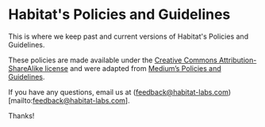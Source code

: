 Habitat's Policies and Guidelines
======

This is where we keep past and current versions of Habitat's Policies and Guidelines.

These policies are made available under the [Creative Commons Attribution-ShareAlike license](https://creativecommons.org/licenses/by-sa/4.0/) and were adapted from [Medium’s Policies and Guidelines](https://github.com/Medium/medium-policy).

If you have any questions, email us at (feedback@habitat-labs.com)[mailto:feedback@habitat-labs.com].

Thanks!
